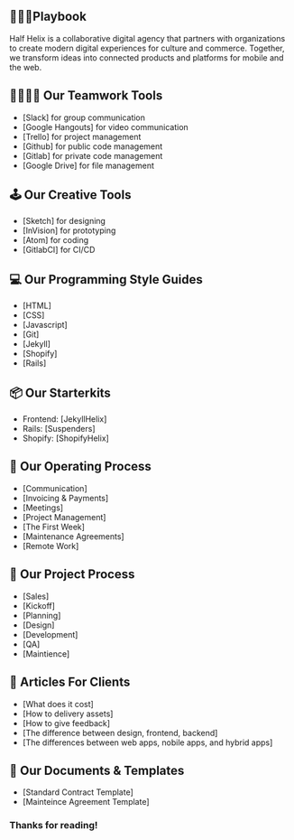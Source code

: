 ## 🙌📔💪Playbook

Half Helix is a collaborative digital agency that partners with organizations to create modern digital experiences for culture and commerce. Together, we transform ideas into connected products and platforms for mobile and the web.

## 👨‍👩‍👦‍👦 Our Teamwork Tools

- [Slack] for group communication
- [Google Hangouts] for video communication
- [Trello] for project management
- [Github] for public code management
- [Gitlab] for private code management
- [Google Drive] for file management

## 🕹 Our Creative Tools

- [Sketch] for designing
- [InVision] for prototyping
- [Atom] for coding
- [GitlabCI] for CI/CD

## 💻  Our Programming Style Guides

- [HTML]
- [CSS]
- [Javascript]
- [Git]
- [Jekyll]
- [Shopify]
- [Rails]

## 📦 Our Starterkits

- Frontend: [JekyllHelix]
- Rails: [Suspenders]
- Shopify: [ShopifyHelix]

## 💁 Our Operating Process

- [Communication]
- [Invoicing & Payments]
- [Meetings]
- [Project Management]
- [The First Week]
- [Maintenance Agreements]
- [Remote Work]

## 📝 Our Project Process

- [Sales]
- [Kickoff]
- [Planning]
- [Design]
- [Development]
- [QA]
- [Maintience]

## 📰 Articles For Clients

- [What does it cost]
- [How to delivery assets]
- [How to give feedback]
- [The difference between design, frontend, backend]
- [The differences between web apps, nobile apps, and hybrid apps]

## 📃 Our Documents & Templates

- [Standard Contract Template]
- [Mainteince Agreement Template]

### Thanks for reading!
